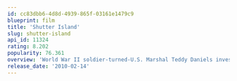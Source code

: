 ```yaml
---
id: cc83dbb6-4d8d-4939-865f-03161e1479c9
blueprint: film
title: 'Shutter Island'
slug: shutter-island
api_id: 11324
rating: 8.202
popularity: 76.361
overview: 'World War II soldier-turned-U.S. Marshal Teddy Daniels investigates the disappearance of a patient from a hospital for the criminally insane, but his efforts are compromised by troubling visions and a mysterious doctor.'
release_date: '2010-02-14'
---
```

